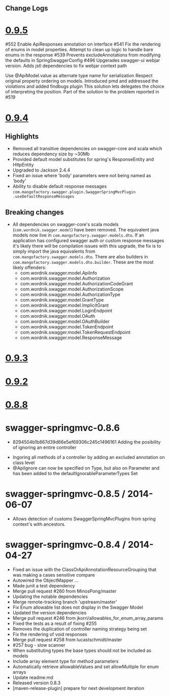## Change Logs
[0.9.5](https://github.com/martypitt/swagger-springmvc/issues?q=milestone%3A0.9.5)
===========================================
#552 Enable ApiResponses annotation on interface
#541 Fix the rendering of enums in model properties. Attempt to clean up logic to handle bare enums in the response
#539 Prevents excludeAnnotations from modifying the defaults in SpringSwaggerConfig
#496 Upgerades swagger-ui webjar version. Adds jstl dependencies to fix webjar context path


Use @ApiModel.value as alternate type name for serialization
Respect original property ordering on models.
Introduced pmd and addressed the violations and added findbugs plugin
This solution lets delegates the choice of interpreting the position. Part of the solution to the problem reported in #519


[0.9.4](https://github.com/martypitt/swagger-springmvc/issues?q=milestone%3A0.9.4)
===========================================
## Highlights
- Removed all transitive dependencies on swagger-core and scala which reduces dependency size by ~30Mb
- Provided default model substitutes for spring's ResponseEntity and HttpEntity
- Upgraded to Jackson 2.4.4
- Fixed an issue where 'body' parameters were not being named as 'body'
- Ability to disable default response messages `com.mangofactory.swagger.plugin.SwaggerSpringMvcPlugin
.useDefaultResponseMessages`

## Breaking changes
- All dependencies on swagger-core's scala models (`com.wordnik.swagger.model`) have been removed.
The equivalent java models now live in `com.mangofactory.swagger.models.dto`. If an application has
configured swagger auth or custom response messages it's likely there will be compilation issues with this
upgrade, the fix is to simply import the java equivalents from `com.mangofactory.swagger.models.dto`.
There are also builders in `com.mangofactory.swagger.models.dto.builder`. These are the most likely offenders:
   - com.wordnik.swagger.model.ApiInfo
   - com.wordnik.swagger.model.Authorization
   - com.wordnik.swagger.model.AuthorizationCodeGrant
   - com.wordnik.swagger.model.AuthorizationScope
   - com.wordnik.swagger.model.AuthorizationType
   - com.wordnik.swagger.model.GrantType
   - com.wordnik.swagger.model.ImplicitGrant
   - com.wordnik.swagger.model.LoginEndpoint
   - com.wordnik.swagger.model.OAuth
   - com.wordnik.swagger.model.OAuthBuilder
   - com.wordnik.swagger.model.TokenEndpoint
   - com.wordnik.swagger.model.TokenRequestEndpoint
   - com.wordnik.swagger.model.ResponseMessage

[0.9.3](https://github.com/martypitt/swagger-springmvc/issues?q=milestone%3A0.9.3)
===========================================

[0.9.2](https://github.com/martypitt/swagger-springmvc/issues?q=milestone%3A0.9.2)
===========================================

[0.8.8](https://github.com/martypitt/swagger-springmvc/issues?q=milestone%3A0.8.8)
===========================================

swagger-springmvc-0.8.6
===========================================
 * 8294504b1b867d39d66e5ef69306c245c1496161
Adding the posibility of ignoring an entire controller
 - Ingoring all methods of a controller by adding an excluded annotation
    on class level
 - @ApiIgnore can now be specified on Type, but also on Parameter and has
   been added to the defaultIgnorableParameterTypes Set

swagger-springmvc-0.8.5 / 2014-06-07
===========================================
 * Allows detection of customs SwaggerSpringMvcPlugins from spring context's with ancestors.

swagger-springmvc-0.8.4 / 2014-04-27
===========================================

 * Fixed an issue with the ClassOrApiAnnotationResourceGrouping that was making a cases sensitive compare
 * Autowired the ObjectMapper ...
 * Made junit a test dependency
 * Merge pull request #260 from MinosPong/master
 * Updating the notable dependencies
 * Merge remote-tracking branch 'upstream/master'
 * Fix Enum allowable list does not display in the Swagger Model
 * Updated the version dependencies
 * Merge pull request #246 from jkorri/allowables_for_enum_array_params
 * Fixed the tests as a result of fixing #255
 * Removes the duplication of controller naming strategy being set
 * Fix the rendering of void responses
 * Merge pull request #258 from lucastschmidt/master
 * #257 bug - slow scanner
 * When substituting types the base types should not be included as models
 * Include array element type for method parameters
 * Automatically retrieve allowableValues and set allowMultiple for enum arrays
 * Update readme.md
 * Released version 0.8.3
 * [maven-release-plugin] prepare for next development iteration

